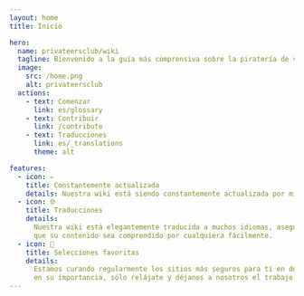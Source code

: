 ```yaml
---
layout: home
title: Inicio

hero:
  name: privateersclub/wiki
  tagline: Bienvenido a la guía más comprensiva sobre la piratería de videojuegos en el internet.
  image:
    src: /home.png
    alt: privateersclub
  actions:
    - text: Comenzar
      link: es/glossary
    - text: Contribuir
      link: /contribute
    - text: Traducciones
      link: es/_translations
      theme: alt

features:
  - icon: ✏️
    title: Constantemente actualizada
    details: Nuestra wiki está siendo constantemente actualizada por miembros dedicados de nuestra comunidad 
  - icon: 🌐
    title: Traducciones
    details:
      Nuestra wiki está elegantemente traducida a muchos idiomas, asegurando 
      que su contenido sea comprendido por cualquiera fácilmente.
  - icon: 🌟
    title: Selecciones favoritas
    details:
      Estamos curando regularmente los sitios más seguros para tí en donde enfatizamos
      en su importancia, sólo relájate y déjanos a nosotros el trabajo duro.
---
```


